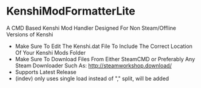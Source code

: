 # KenshiModFormatterLite
A CMD Based Kenshi Mod Handler Designed For Non Steam/Offline Versions of Kenshi
- Make Sure To Edit The Kenshi.dat File To Include The Correct Location Of Your Kenshi Mods Folder
- Make Sure To Download Files From Either SteamCMD or Preferably Any Steam Downloader Such As: http://steamworkshop.download/
- Supports Latest Release
- (indev) only uses single load instead of "," split, will be added
